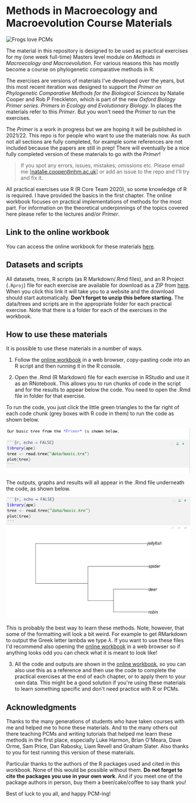 # Methods in Macroecology and Macroevolution Course Materials

![Frogs love PCMs](frogs_keyboard.JPG)

The material in this repository is designed to be used as practical exercises for my (one week full-time) Masters level module on *Methods in Macroecology and Macroevolution*. For various reasons this has mostly become a course on phylogenetic comparative methods in R. 

The exercises are versions of materials I've developed over the years, but this most recent iteration was designed to support the *Primer on Phylogenetic Comparative Methods for the Biological Sciences* by Natalie Cooper and Rob P Freckleton, which is part of the new *Oxford Biology Primer series. Primers in Ecology and Evolutionary Biology*. In places the materials refer to this *Primer*. But you won't need the *Primer* to run the exercises. 

The *Primer* is a work in progress but we are hoping it will be published in 2021/22. This repo is for people who want to use the materials now. As such not all sections are fully completed, for example some references are not included because the papers are still in prep! There will eventually be a nice fully completed version of these materials to go with the *Primer*! 

> If you spot any errors, issues, mistakes, omissions etc. Please email me [natalie.cooper@nhm.ac.uk] or add an issue to the repo and I'll try and fix it.

All practical exercises use R (R Core Team 2020), so some knowledge of R is required. I have provided the basics in the first chapter. The online workbook focuses on practical implementations of methods for the most part. For information on the theoretical underpinnings of the topics covered here please refer to the lectures and/or *Primer*. 

## Link to the online workbook
You can access the online workbook for these materials [here](https://rawgit.com/nhcooper123/macro-module-2020/master/_book/index.html).

## Datasets and scripts
All datasets, trees, R scripts (as R Markdown/.Rmd files), and an R Project (`.Rproj`) file for each exercise are available for download as a ZIP from [here](https://minhaskamal.github.io/DownGit/#/home?url=https://github.com/nhcooper123/macro-module-2020/tree/master/Cooper_Macro_Practicals). When you click this link it will take you to a website and the download should start automatically. **Don't forget to **unzip** this before starting.** The data/trees and scripts are in the appropriate folder for each practical exercise. Note that there is a folder for each of the exercises in the workbook.

## How to use these materials
It is possible to use these materials in a number of ways.

1. Follow the [online workbook](https://rawgit.com/nhcooper123/macro-module-2020/master/_book/index.html) in a web browser, copy-pasting code into an R script and then running it in the R console.

2. Open the .Rmd (R Markdown) file for each exercise in RStudio and use it as an RNotebook. This allows you to run chunks of code in the script and for the results to appear below the code. You need to open the .Rmd file in folder for that exercise. 

To run the code, you just click the little green triangles to the far right of each code chunk (grey boxes with R code in them) to run the code as shown below. 

![What a code chunk looks like in an RMarkdown file.](images/rmd-setup.png)

The outputs, graphs and results will all appear in the .Rmd file underneath the code, as shown below. 

![After you click the green triangle in the top left hand corner of the code chunk, the code runs and the outputs appear under the code chunk within the RMarkdown file.](images/rmd-working.png)

This is probably the best way to learn these methods. Note, however, that some of the formatting will look a bit weird. For example to get RMarkdown to output the Greek letter lambda we type $\lambda$. If you want to use these files I'd recommend also opening the [online workbook](https://rawgit.com/nhcooper123/macro-module-2020/master/_book/index.html) in a web browser so if anything looks odd you can check what it is meant to look like!

3. All the code and outputs are shown in the [online workbook](https://rawgit.com/nhcooper123/macro-module-2020/master/_book/index.html), so you can also use this as a reference and then use the code to complete the practical exercises at the end of each chapter, or to apply them to your own data. This might be a good solution if you're using these materials to learn something specific and don't need practice with R or PCMs.

## Acknowledgments
Thanks to the many generations of students who have taken courses with me and helped me to hone these materials. And to the many others out there teaching PCMs and writing tutorials that helped me learn these methods in the first place, especially Luke Harmon, Brian O'Meara, Dave Orme, Sam Price, Dan Rabosky, Liam Revell and Graham Slater. Also thanks to you for test running this version of these materials.

Particular thanks to the authors of the R packages used and cited in this workbook. None of this would be possible without them. __Do not forget to cite the packages you use in your own work__. And if you meet one of the package authors in person, buy them a beer/cake/coffee to say thank you!

Best of luck to you all, and happy PCM-ing!
